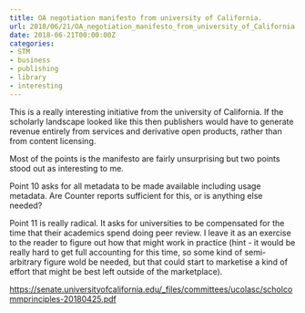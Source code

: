 ```yaml
---
title: OA negotiation manifesto from university of California.
url: 2018/06/21/OA_negotiation_manifesto_from_university_of_California./
date: 2018-06-21T00:00:00Z
categories:
- STM
- business
- publishing
- library
- interesting
---
```

This is a really interesting initiative from the university of California. If the scholarly landscape looked like this then publishers would have to generate revenue entirely from services and derivative open products, rather than from content licensing. 

Most of the points is the manifesto are fairly unsurprising but two points stood out as interesting to me. 

Point 10 asks for all metadata to be made available including usage metadata. Are Counter reports sufficient for this, or is anything else needed? 

Point 11 is really radical. It asks for universities to be compensated for the time that their academics spend doing peer review. I leave it as an exercise to the reader to figure out how that might work in practice (hint - it would be really hard to get full accounting for this time, so some kind of semi-arbitrary figure wold be needed, but that could start to marketise a kind of effort that might be best left outside of the marketplace).  

<a href=https://senate.universityofcalifornia.edu/_files/committees/ucolasc/scholcommprinciples-20180425.pdf>https://senate.universityofcalifornia.edu/_files/committees/ucolasc/scholcommprinciples-20180425.pdf</a>